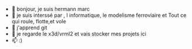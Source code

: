 - 👋 bonjour, je suis hermann marc
- 👀 je suis interssé par , l informatique, le modelisme ferroviaire et Tout ce qui roule, flotte,et  vole 
- 🌱 j'apprend git
- 💞️ je regarde le x3d/vrml2 et vais stocker mes projets ici
- 📫 :)

<!---
marcandre1972/marcandre1972 is a ✨ special ✨ repository because its `README.md` (this file) appears on your GitHub profile.
You can click the Preview link to take a look at your changes.
--->
